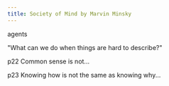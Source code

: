 ```yaml
---
title: Society of Mind by Marvin Minsky
---
```

agents

"What can we do when things are hard to describe?"

p22 Common sense is not...

p23 Knowing how is not the same as knowing why...

